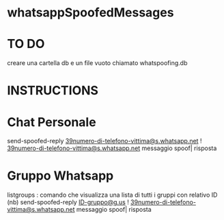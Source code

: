 # whatsappSpoofedMessages

# TO DO
creare una cartella db e un file vuoto chiamato whatspoofing.db

# INSTRUCTIONS
# Chat Personale
send-spoofed-reply 39numero-di-telefono-vittima@s.whatsapp.net ! 39numero-di-telefono-vittima@s.whatsapp.net  messaggio spoof| risposta
# Gruppo Whatsapp
listgroups  : comando che visualizza una lista di tutti i gruppi con relativo ID (nb)
send-spoofed-reply ID-gruppo@g.us ! 39numero-di-telefono-vittima@s.whatsapp.net messaggio spoof| risposta
